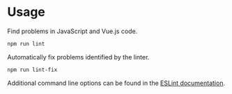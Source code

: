 # Usage

Find problems in JavaScript and Vue.js code.
```bash
npm run lint
```

Automatically fix problems identified by the linter.
```bash
npm run lint-fix
```

Additional command line options can be found in the 
[ESLint documentation](https://eslint.org/docs/user-guide/command-line-interface).